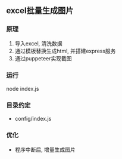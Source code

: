 ## excel批量生成图片

### 原理

1. 导入excel, 清洗数据
2. 通过模板替换生成html, 并搭建express服务
3. 通过puppeteer实现截图

### 运行

node index.js

### 目录约定

- config/index.js

### 优化

- 程序中断后, 增量生成图片